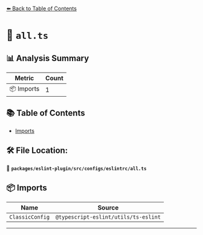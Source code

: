 [⬅️ Back to Table of Contents](../../../../../index.md)

# 📄 `all.ts`

## 📊 Analysis Summary

| Metric | Count |
|--------|-------|
| 📦 Imports | 1 |

## 📚 Table of Contents

- [Imports](#imports)

## 🛠️ File Location:
📂 **`packages/eslint-plugin/src/configs/eslintrc/all.ts`**

## 📦 Imports

| Name | Source |
|------|--------|
| `ClassicConfig` | `@typescript-eslint/utils/ts-eslint` |


---